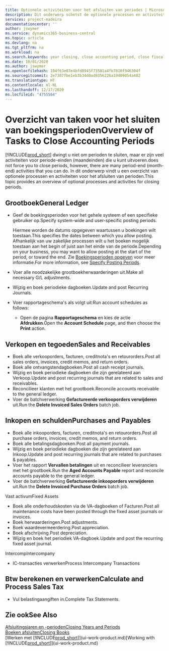 ```yaml
---
title: Optionele activiteiten voor het afsluiten van periodes | Microsoft Docs
description: Dit onderwerp schetst de optionele processen en activiteiten voor het sluiten van boekingsperioden in Business Central.
services: project-madeira
documentationcenter: ''
author: jswymer
ms.service: dynamics365-business-central
ms.topic: article
ms.devlang: na
ms.tgt_pltfrm: na
ms.workload: na
ms.search.keywords: year closing, close accounting period, close fiscal year, aging, creditor payments, vendor payments
ms.date: 10/01/2020
ms.author: jswymer
ms.openlocfilehash: 104f63e07e4bfd8945f73581a4fb7810f946304f
ms.sourcegitcommit: 2e7307fbe1eb3b34d0ad9356226a19409054a402
ms.translationtype: HT
ms.contentlocale: nl-NL
ms.lasthandoff: 12/17/2020
ms.locfileid: "4755564"
---
```

# <a name="overview-of-tasks-to-close-accounting-periods"></a><span data-ttu-id="c8aa5-103">Overzicht van taken voor het sluiten van boekingsperioden</span><span class="sxs-lookup"><span data-stu-id="c8aa5-103">Overview of Tasks to Close Accounting Periods</span></span>
[!INCLUDE[prod_short](includes/prod_short.md)] <span data-ttu-id="c8aa5-104">dwingt u niet om perioden te sluiten, maar er zijn veel activiteiten voor periode-einden (maandeinden) die u kunt uitvoeren.</span><span class="sxs-lookup"><span data-stu-id="c8aa5-104">does not force you to close periods, however, there are many period-end (month-end) activities that you can do.</span></span> <span data-ttu-id="c8aa5-105">In dit onderwerp vindt u een overzicht van optionele processen en activiteiten voor het afsluiten van perioden.</span><span class="sxs-lookup"><span data-stu-id="c8aa5-105">This topic provides an overview of optional processes and activities for closing periods.</span></span>  

## <a name="general-ledger"></a><span data-ttu-id="c8aa5-106">Grootboek</span><span class="sxs-lookup"><span data-stu-id="c8aa5-106">General Ledger</span></span>
* <span data-ttu-id="c8aa5-107">Geef de boekingsperioden voor het gehele systeem of een specifieke gebruiker op.</span><span class="sxs-lookup"><span data-stu-id="c8aa5-107">Specify system-wide and user-specific posting periods.</span></span>  

    <span data-ttu-id="c8aa5-108">Hiermee worden de datums opgegeven waartussen u boekingen wilt toestaan.</span><span class="sxs-lookup"><span data-stu-id="c8aa5-108">This specifies the dates between which you allow posting.</span></span> <span data-ttu-id="c8aa5-109">Afhankelijk van uw zakelijke processen wilt u het boeken mogelijk toestaan aan het begin of juist aan het einde van de periode.</span><span class="sxs-lookup"><span data-stu-id="c8aa5-109">Depending on your business, you may want to allow posting at the start of the period, or toward the end.</span></span> <span data-ttu-id="c8aa5-110">Zie [Boekingsperioden opgeven](finance-how-specify-posting-periods.md) voor meer informatie.</span><span class="sxs-lookup"><span data-stu-id="c8aa5-110">For more information, see [Specify Posting Periods](finance-how-specify-posting-periods.md).</span></span>  
* <span data-ttu-id="c8aa5-111">Voer alle noodzakelijke grootboekherwaarderingen uit.</span><span class="sxs-lookup"><span data-stu-id="c8aa5-111">Make all necessary G/L adjustments.</span></span>  
* <span data-ttu-id="c8aa5-112">Wijzig en boek periodieke dagboeken.</span><span class="sxs-lookup"><span data-stu-id="c8aa5-112">Update and post Recurring Journals.</span></span>  
  <!--* Process Consolidations-->
* <span data-ttu-id="c8aa5-113">Voer rapportageschema's als volgt uit:</span><span class="sxs-lookup"><span data-stu-id="c8aa5-113">Run account schedules as follows:</span></span>  
  * <span data-ttu-id="c8aa5-114">Open de pagina **Rapportageschema** en kies de actie **Afdrukken**.</span><span class="sxs-lookup"><span data-stu-id="c8aa5-114">Open the **Account Schedule** page, and then choose the **Print** action.</span></span>  

## <a name="sales-and-receivables"></a><span data-ttu-id="c8aa5-115">Verkopen en tegoeden</span><span class="sxs-lookup"><span data-stu-id="c8aa5-115">Sales and Receivables</span></span>
* <span data-ttu-id="c8aa5-116">Boek alle verkooporders, facturen, creditnota's en retourorders.</span><span class="sxs-lookup"><span data-stu-id="c8aa5-116">Post all sales orders, invoices, credit memos, and return orders.</span></span>  
* <span data-ttu-id="c8aa5-117">Boek alle ontvangstendagboeken.</span><span class="sxs-lookup"><span data-stu-id="c8aa5-117">Post all cash receipt journals.</span></span>  
* <span data-ttu-id="c8aa5-118">Wijzig en boek periodieke dagboeken die zijn gerelateerd aan Verkoop.</span><span class="sxs-lookup"><span data-stu-id="c8aa5-118">Update and post recurring journals that are related to sales and receivables.</span></span>  
* <span data-ttu-id="c8aa5-119">Reconcilieer klanten met het grootboek.</span><span class="sxs-lookup"><span data-stu-id="c8aa5-119">Reconcile accounts receivable to the general ledger.</span></span>  
* <span data-ttu-id="c8aa5-120">Voer de batchverwerking **Gefactureerde verkooporders verwijderen** uit.</span><span class="sxs-lookup"><span data-stu-id="c8aa5-120">Run the **Delete Invoiced Sales Orders** batch job.</span></span>  

## <a name="purchases-and-payables"></a><span data-ttu-id="c8aa5-121">Inkopen en schulden</span><span class="sxs-lookup"><span data-stu-id="c8aa5-121">Purchases and Payables</span></span>
* <span data-ttu-id="c8aa5-122">Boek alle inkooporders, facturen, creditnota's en retourorders.</span><span class="sxs-lookup"><span data-stu-id="c8aa5-122">Post all purchase orders, invoices, credit memos, and return orders.</span></span>  
* <span data-ttu-id="c8aa5-123">Boek alle betalingsdagboeken.</span><span class="sxs-lookup"><span data-stu-id="c8aa5-123">Post all payment journals.</span></span>  
* <span data-ttu-id="c8aa5-124">Wijzig en boek periodieke dagboeken die zijn gerelateerd aan Inkoop.</span><span class="sxs-lookup"><span data-stu-id="c8aa5-124">Update and post recurring journals that are related to purchases & payables.</span></span>  
* <span data-ttu-id="c8aa5-125">Voer het rapport **Vervallen betalingen** uit en reconcilieer leveranciers met het grootboek.</span><span class="sxs-lookup"><span data-stu-id="c8aa5-125">Run the **Aged Accounts Payable** report and reconcile accounts payable to the general ledger.</span></span>  
* <span data-ttu-id="c8aa5-126">Voer de batchverwerking **Gefactureerde inkooporders verwijderen** uit.</span><span class="sxs-lookup"><span data-stu-id="c8aa5-126">Run the **Delete Invoiced Purchase Orders** batch job.</span></span>  

<span data-ttu-id="c8aa5-127">Vast activum</span><span class="sxs-lookup"><span data-stu-id="c8aa5-127">Fixed Assets</span></span>
* <span data-ttu-id="c8aa5-128">Boek alle onderhoudskosten via de VA-dagboeken of Facturen.</span><span class="sxs-lookup"><span data-stu-id="c8aa5-128">Post all maintenance costs have been posted through the fixed asset journals or invoices.</span></span>
* <span data-ttu-id="c8aa5-129">Boek herwaarderingen.</span><span class="sxs-lookup"><span data-stu-id="c8aa5-129">Post adjustments.</span></span>
* <span data-ttu-id="c8aa5-130">Boek waardevermeerdering.</span><span class="sxs-lookup"><span data-stu-id="c8aa5-130">Post appreciation.</span></span>
* <span data-ttu-id="c8aa5-131">Boek afschrijving.</span><span class="sxs-lookup"><span data-stu-id="c8aa5-131">Post depreciation.</span></span>
* <span data-ttu-id="c8aa5-132">Wijzig en boek het periodiek VA-dagboek.</span><span class="sxs-lookup"><span data-stu-id="c8aa5-132">Update and post the recurring fixed asset journal.</span></span>

<span data-ttu-id="c8aa5-133">Intercomp</span><span class="sxs-lookup"><span data-stu-id="c8aa5-133">Intercompany</span></span>
* <span data-ttu-id="c8aa5-134">IC-transacties verwerken</span><span class="sxs-lookup"><span data-stu-id="c8aa5-134">Process Intercompany Transactions</span></span>

## <a name="calculate-and-process-sales-tax"></a><span data-ttu-id="c8aa5-135">Btw berekenen en verwerken</span><span class="sxs-lookup"><span data-stu-id="c8aa5-135">Calculate and Process Sales Tax</span></span>
* <span data-ttu-id="c8aa5-136">Vul belastingaangiften in.</span><span class="sxs-lookup"><span data-stu-id="c8aa5-136">Complete Tax Statements.</span></span>  

## <a name="see-also"></a><span data-ttu-id="c8aa5-137">Zie ook</span><span class="sxs-lookup"><span data-stu-id="c8aa5-137">See Also</span></span>
[<span data-ttu-id="c8aa5-138">Afsluitingsjaren en -perioden</span><span class="sxs-lookup"><span data-stu-id="c8aa5-138">Closing Years and Periods</span></span>](year-close-years-periods.md)  
[<span data-ttu-id="c8aa5-139">Boeken afsluiten</span><span class="sxs-lookup"><span data-stu-id="c8aa5-139">Closing Books</span></span>](year-close-books.md)  
<span data-ttu-id="c8aa5-140">[Werken met [!INCLUDE[prod_short](includes/prod_short.md)]](ui-work-product.md)</span><span class="sxs-lookup"><span data-stu-id="c8aa5-140">[Working with [!INCLUDE[prod_short](includes/prod_short.md)]](ui-work-product.md)</span></span>
